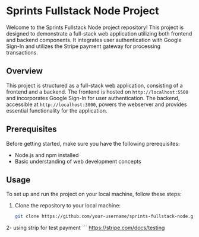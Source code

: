 # Sprints Fullstack Node Project

Welcome to the Sprints Fullstack Node project repository! This project is designed to demonstrate a full-stack web application utilizing both frontend and backend components. It integrates user authentication with Google Sign-In and utilizes the Stripe payment gateway for processing transactions.

## Overview

This project is structured as a full-stack web application, consisting of a frontend and a backend. The frontend is hosted on `http://localhost:5500` and incorporates Google Sign-In for user authentication. The backend, accessible at `http://localhost:3000`, powers the webserver and provides essential functionality for the application.

## Prerequisites

Before getting started, make sure you have the following prerequisites:

- Node.js and npm installed
- Basic understanding of web development concepts

## Usage

To set up and run the project on your local machine, follow these steps:

1. Clone the repository to your local machine:
   ```sh
   git clone https://github.com/your-username/sprints-fullstack-node.git

2- using strip for test payment 
    ```
    https://stripe.com/docs/testing
